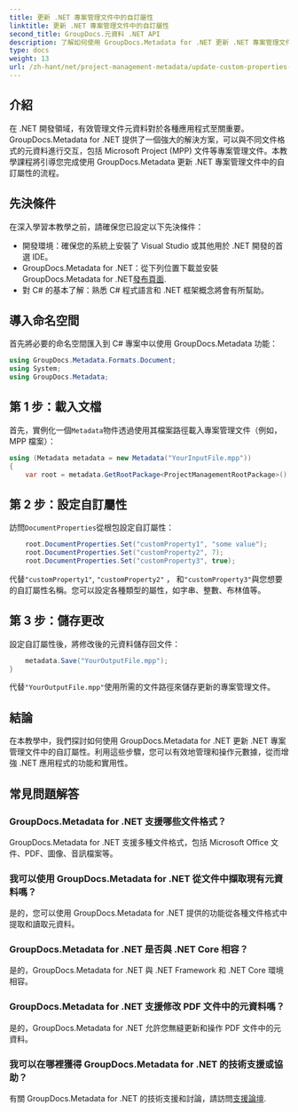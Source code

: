 ```yaml
---
title: 更新 .NET 專案管理文件中的自訂屬性
linktitle: 更新 .NET 專案管理文件中的自訂屬性
second_title: GroupDocs.元資料 .NET API
description: 了解如何使用 GroupDocs.Metadata for .NET 更新 .NET 專案管理文件中的自訂屬性。增強應用程式中的元資料管理。
type: docs
weight: 13
url: /zh-hant/net/project-management-metadata/update-custom-properties-project-management-documents/
---
```

## 介紹
在 .NET 開發領域，有效管理文件元資料對於各種應用程式至關重要。 GroupDocs.Metadata for .NET 提供了一個強大的解決方案，可以與不同文件格式的元資料進行交互，包括 Microsoft Project (MPP) 文件等專案管理文件。本教學課程將引導您完成使用 GroupDocs.Metadata 更新 .NET 專案管理文件中的自訂屬性的流程。
## 先決條件
在深入學習本教學之前，請確保您已設定以下先決條件：
- 開發環境：確保您的系統上安裝了 Visual Studio 或其他用於 .NET 開發的首選 IDE。
-  GroupDocs.Metadata for .NET：從下列位置下載並安裝 GroupDocs.Metadata for .NET[發布頁面](https://releases.groupdocs.com/metadata/net/).
- 對 C# 的基本了解：熟悉 C# 程式語言和 .NET 框架概念將會有所幫助。

## 導入命名空間
首先將必要的命名空間匯入到 C# 專案中以使用 GroupDocs.Metadata 功能：
```csharp
using GroupDocs.Metadata.Formats.Document;
using System;
using GroupDocs.Metadata;
```
## 第 1 步：載入文檔
首先，實例化一個`Metadata`物件透過使用其檔案路徑載入專案管理文件（例如，MPP 檔案）：
```csharp
using (Metadata metadata = new Metadata("YourInputFile.mpp"))
{
    var root = metadata.GetRootPackage<ProjectManagementRootPackage>();
```
## 第 2 步：設定自訂屬性
訪問`DocumentProperties`從根包設定自訂屬性：
```csharp
    root.DocumentProperties.Set("customProperty1", "some value");
    root.DocumentProperties.Set("customProperty2", 7);
    root.DocumentProperties.Set("customProperty3", true);
```
代替`"customProperty1"`, `"customProperty2"` ， 和`"customProperty3"`與您想要的自訂屬性名稱。您可以設定各種類型的屬性，如字串、整數、布林值等。
## 第 3 步：儲存更改
設定自訂屬性後，將修改後的元資料儲存回文件：
```csharp
    metadata.Save("YourOutputFile.mpp");
}
```
代替`"YourOutputFile.mpp"`使用所需的文件路徑來儲存更新的專案管理文件。

## 結論
在本教學中，我們探討如何使用 GroupDocs.Metadata for .NET 更新 .NET 專案管理文件中的自訂屬性。利用這些步驟，您可以有效地管理和操作元數據，從而增強 .NET 應用程式的功能和實用性。

## 常見問題解答
### GroupDocs.Metadata for .NET 支援哪些文件格式？
GroupDocs.Metadata for .NET 支援多種文件格式，包括 Microsoft Office 文件、PDF、圖像、音訊檔案等。
### 我可以使用 GroupDocs.Metadata for .NET 從文件中擷取現有元資料嗎？
是的，您可以使用 GroupDocs.Metadata for .NET 提供的功能從各種文件格式中提取和讀取元資料。
### GroupDocs.Metadata for .NET 是否與 .NET Core 相容？
是的，GroupDocs.Metadata for .NET 與 .NET Framework 和 .NET Core 環境相容。
### GroupDocs.Metadata for .NET 支援修改 PDF 文件中的元資料嗎？
是的，GroupDocs.Metadata for .NET 允許您無縫更新和操作 PDF 文件中的元資料。
### 我可以在哪裡獲得 GroupDocs.Metadata for .NET 的技術支援或協助？
有關 GroupDocs.Metadata for .NET 的技術支援和討論，請訪問[支援論壇](https://forum.groupdocs.com/c/metadata/14).